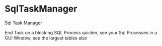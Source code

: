# SqlTaskManager
Sql Task Manager

End Task on a blocking SQL Process quicker, see your Sql Processes in a GUI Window, see the largest tables also
